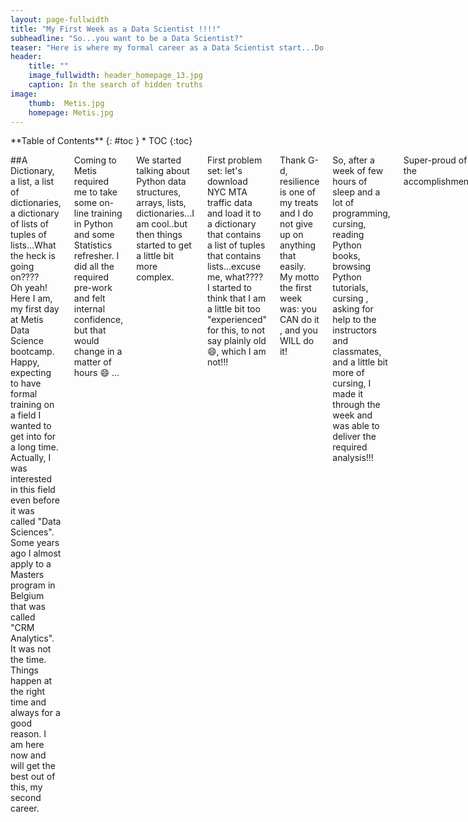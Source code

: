 ```yaml
---
layout: page-fullwidth
title: "My First Week as a Data Scientist !!!!"
subheadline: "So...you want to be a Data Scientist?"
teaser: "Here is where my formal career as a Data Scientist start...Do you want to know how I felt on my first week of training? Here you will find a brief"
header:
    title: ""
    image_fullwidth: header_homepage_13.jpg
    caption: In the search of hidden truths
image:
    thumb:  Metis.jpg
    homepage: Metis.jpg
---
```

<div class="row">
<div class="medium-4 medium-push-8 columns" markdown="1">
<div class="panel radius" markdown="1">
**Table of Contents**
{: #toc }
*  TOC
{:toc}
</div>
</div><!-- /.medium-4.columns -->

<div class="medium-8 medium-pull-4 columns" markdown="1">

##A Dictionary, a list, a list of dictionaries, a dictionary of lists of tuples of lists...What the heck is going on????
<br>
Oh yeah! Here I am, my first day at Metis Data Science bootcamp. Happy, expecting to have formal training on a field
I wanted to get into for a long time. Actually, I was interested in this field even before it was called "Data Sciences".
Some years ago I almost apply to a Masters program in Belgium that was called "CRM Analytics". It was not the time.  Things happen at
the right time and always for a good reason. I am here now and will get the best out of this, my second career. 

Coming to Metis required me to take some on-line training in Python and some Statistics refresher. I did all the required
pre-work and felt internal confidence, but that would change in a matter of hours :smile: ...

We started talking about Python data structures, arrays, lists, dictionaries...I am cool..but then things started to get a
little bit more complex.

First problem set: let's download NYC MTA traffic data and load it to a dictionary that contains a list of tuples that
contains lists...excuse me, what???? I started to think that I am a little bit too "experienced" for this, to not say 
plainly old :smile:, which I am not!!!

Thank G-d, resilience is one of my treats and I do not give up on anything that easily. My motto the first week was: you CAN do it
, and you WILL do it!

So, after a week of few hours of sleep and a lot of programming, cursing, reading Python books, browsing Python tutorials, cursing
, asking for help to the instructors and classmates, and a little bit more of cursing, I made it through the week and was able to
deliver the required analysis!!!

Super-proud of the accomplishment!

...things will get better...

Week 2, here I come!




